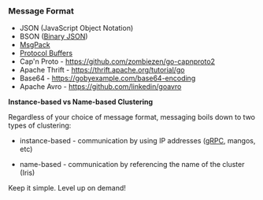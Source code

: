 ### Message Format

- JSON (JavaScript Object Notation)
- BSON ([Binary JSON](http://bsonspec.org/implementations.html))
- [MsgPack](http://ugorji.net/blog/go-codec-primer)
- [Protocol Buffers](http://tleyden.github.io/blog/2014/12/02/getting-started-with-go-and-protocol-buffers/)
- Cap'n Proto - https://github.com/zombiezen/go-capnproto2
- Apache Thrift - https://thrift.apache.org/tutorial/go
- Base64 - https://gobyexample.com/base64-encoding
- Apache Avro - https://github.com/linkedin/goavro

**Instance-based vs Name-based Clustering**

Regardless of your choice of message format, messaging boils down to two types of clustering:

- instance-based - communication by using IP addresses ([gRPC](http://www.grpc.io/posts/principles/), mangos, etc)

- name-based - communication by referencing the name of the cluster (Iris)

Keep it simple. Level up on demand!




